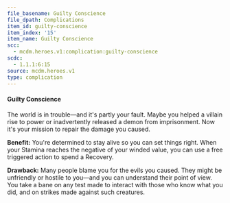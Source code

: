 ```yaml
---
file_basename: Guilty Conscience
file_dpath: Complications
item_id: guilty-conscience
item_index: '15'
item_name: Guilty Conscience
scc:
  - mcdm.heroes.v1:complication:guilty-conscience
scdc:
  - 1.1.1:6:15
source: mcdm.heroes.v1
type: complication
---
```


#### Guilty Conscience

The world is in trouble—and it's partly your fault. Maybe you helped a villain rise to power or inadvertently released a demon from imprisonment. Now it's your mission to repair the damage you caused.

**Benefit:** You're determined to stay alive so you can set things right. When your Stamina reaches the negative of your winded value, you can use a free triggered action to spend a Recovery.

**Drawback:** Many people blame you for the evils you caused. They might be unfriendly or hostile to you—and you can understand their point of view. You take a bane on any test made to interact with those who know what you did, and on strikes made against such creatures.
